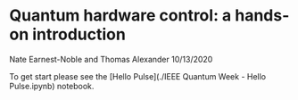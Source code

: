 # Quantum hardware control: a hands-on introduction
Nate Earnest-Noble and Thomas Alexander
10/13/2020

To get start please see the [Hello Pulse](./IEEE Quantum Week - Hello Pulse.ipynb) notebook.
